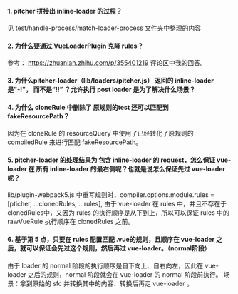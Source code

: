 #### 1. pitcher 拼接出 inline-loader 的过程？
见 test/handle-process/match-loader-process 文件夹中整理的内容

#### 2. 为什么要通过 VueLoaderPlugin 克隆 rules？
参考： https://zhuanlan.zhihu.com/p/355401219 评论区中我的回答。

#### 3. 为什么pitcher-loader（lib/loaders/pitcher.js） 返回的 inline-loader 是"-!"， 而不是“!!” ？允许执行 post loader 是为了解决什么场景？


#### 4. 为什么 cloneRule 中删除了 原规则的test 还可以匹配到 fakeResourcePath？
因为在 cloneRule 的 resourceQuery 中使用了已经转化了原规则的 compiledRule 来进行匹配 fakeResourcePath。

#### 5. pitcher-loader 的处理结果为 包含 inline-loader 的 request，怎么保证 vue-loader 在 所有 inline-loader 的最右侧呢？也就是说怎么保证先过 vue-loader 呢？
lib/plugin-webpack5.js 中重写规则时，compiler.options.module.rules = [pticher, ...clonedRules, ...rules],
由于 vue-loader 在 rules 中，并且不存在于clonedRules中，又因为 rules 的执行顺序是从下到上，所以可以保证 rules 中的 rawVueRule 执行顺序在 clonedRules 之前。

#### 6. 基于第 5 点，只要在 rules 配置匹配 .vue的规则，且顺序在 vue-loader 之后，就可以保证会先过这个规则，然后再过 vue-loader。（normal阶段）
由于 loader 的 normal 阶段的执行顺序是自下向上、自右向左，因此在 vue-loader 之后的规则，normal 阶段就会在 vue-loader 的 normal 阶段前执行。
场景：拿到原始的 sfc 并转换其中的内容、转换后再走 vue-loader 。